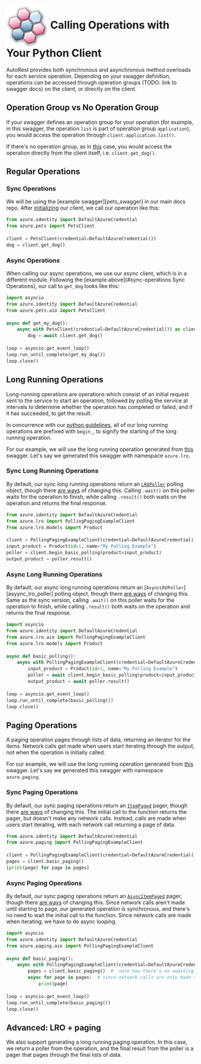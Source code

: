 # <img align="center" src="../images/logo.png">  Calling Operations with Your Python Client

AutoRest provides both synchronous and asynchronous method overloads for each service operation.
Depending on your swagger definition, operations can be accessed through operation groups (TODO: link to swagger docs) on the client,
or directly on the client.

## Operation Group vs No Operation Group

If your swagger defines an operation group for your operation (for example, in this swagger, the operation `list`
is part of operation group `application`), you would access the operation through `client.application.list()`.

If there's no operation group, as in [this][mixin_example] case, you would access the operation directly from the client
itself, i.e. `client.get_dog()`.

## Regular Operations

### Sync Operations

We will be using the [example swagger][pets_swagger] in our main docs repo. After [initializing][initializing] our client, we
call our operation like this:

```python
from azure.identity import DefaultAzureCredential
from azure.pets import PetsClient

client = PetsClient(credential=DefaultAzureCredential())
dog = client.get_dog()
```

### Async Operations

When calling our async operations, we use our async client, which is in a different module. Following the [example above](#sync-operations Sync Operations),
our call to `get_dog` looks like this:

```python
import asyncio
from azure.identity import DefaultAzureCredential
from azure.pets.aio import PetsClient

async def get_my_dog():
    async with PetsClient(credential=DefaultAzureCredential()) as client:
        dog = await client.get_dog()

loop = asyncio.get_event_loop()
loop.run_until_complete(get_my_dog())
loop.close()
```

## Long Running Operations

Long-running operations are operations which consist of an initial request sent to the service to start an operation, followed by polling the service at intervals to determine whether the operation has completed or failed, and if it has succeeded, to get the result.

In concurrence with our [python guidelines][poller_guidelines], all of our long running operations are prefixed with `begin_`, to signify the starting of the long running operation.

For our example, we will use the long running operation generated from [this][example_swagger] swagger. Let's say we generated this swagger with namespace `azure.lro`.

### Sync Long Running Operations

By default, our sync long running operations return an [`LROPoller`][lro_poller] polling object, though there [are ways][custom_poller] of changing this. Calling `.wait()` on this poller
waits for the operation to finish, while calling `.result()` both waits on the operation and returns the final response.

```python
from azure.identity import DefaultAzureCredential
from azure.lro import PollingPagingExampleClient
from azure.lro.models import Product

client = PollingPagingExampleClient(credential=DefaultAzureCredential())
input_product = Product(id=1, name="My Polling Example")
poller = client.begin_basic_polling(product=input_product)
output_product = poller.result()
```

### Async Long Running Operations

By default, our async long running operations return an [`AsyncLROPoller`][asyync_lro_poller] polling object, though there [are ways][custom_poller] of changing this. Same as the sync version,
calling `.wait()` on this poller waits for the operation to finish, while calling `.result()` both waits on the operation and returns the final response.

```python
import asyncio
from azure.identity import DefaultAzureCredential
from azure.lro.aio import PollingPagingExampleClient
from azure.lro.models import Product

async def basic_polling():
    async with PollingPagingExampleClient(credential=DefaultAzureCredential()) as client:
        input_product = Product(id=1, name="My Polling Example")
        poller = await client.begin_basic_polling(product=input_product)
        output_product = await poller.result()

loop = asyncio.get_event_loop()
loop.run_until_complete(basic_polling())
loop.close()
```

## Paging Operations

A paging operation pages through lists of data, returning an iterator for the items. Network calls get made when users start iterating through the output, not when the operation
is initially called.

For our example, we will use the long running operation generated from [this][example_swagger] swagger. Let's say we generated this swagger with namespace `azure.paging`.

### Sync Paging Operations

By default, our sync paging operations return an [`ItemPaged`][item_paged] pager, though there [are ways][custom_pager] of changing this. The initial call to the function returns
the pager, but doesn't make any network calls. Instead, calls are made when users start iterating, with each network call returning a page of data.

```python
from azure.identity import DefaultAzureCredential
from azure.paging import PollingPagingExampleClient

client = PollingPagingExampleClient(credential=DefaultAzureCredential())
pages = client.basic_paging()
[print(page) for page in pages]
```

### Async Paging Operations

By default, our sync paging operations return an [`AsyncItemPaged`][async_item_paged] pager, though there [are ways][custom_pager] of changing this. Since network calls aren't
made until starting to page, our generated operation is synchronous, and there's no need to wait the initial call to the function. Since network calls are made when iterating,
we have to do async looping.

```python
import asyncio
from azure.identity import DefaultAzureCredential
from azure.paging.aio import PollingPagingExampleClient

async def basic_paging():
    async with PollingPagingExampleClient(credential=DefaultAzureCredential()) as client:
        pages = client.basic_paging()  #  note how there's no awaiting here
        async for page in pages:  # since network calls are only made during iteration, we await the network calls when iterating
            print(page)

loop = asyncio.get_event_loop()
loop.run_until_complete(basic_paging())
loop.close()
```


## Advanced: LRO + paging

We also support generating a long running paging operation. In this case, we return a poller from the operation, and the final result from the poller is
a pager that pages through the final lists of data.


<!-- LINKS -->
[operation_group_example]: https://github.com/Azure/azure-rest-api-specs/blob/master/specification/batch/data-plane/Microsoft.Batch/stable/2020-09-01.12.0/BatchService.json#L64
[mixin_example]: https://github.com/Azure/autorest/blob/new_docs/docs/openapi/examples/pets.json#L20
[pets_swaggger]: https://github.com/Azure/autorest/blob/new_docs/docs/openapi/examples/pets.json
[initializing]: ./initializing.md
[lro_poller]:  https://docs.microsoft.com/en-us/python/api/azure-core/azure.core.polling.lropoller?view=azure-python
[custom_poller]: ../generate/directives.md#generate-with-a-custom-poller
[example_swagger]: ../generate/examples/pollingPaging.json
[poller_guidelines]: https://azure.github.io/azure-sdk/python_design.html#service-operations
[async_lro_poller]: https://docs.microsoft.com/en-us/python/api/azure-core/azure.core.polling.asynclropoller?view=azure-python
[item_paged]: https://docs.microsoft.com/en-us/python/api/azure-core/azure.core.paging.itempaged?view=azure-python
[custom_pager]: ../generate/directives.md#generate-with-a-custom-pager
[async_item_paged]: https://docs.microsoft.com/en-us/python/api/azure-core/azure.core.async_paging.asyncitempaged?view=azure-python